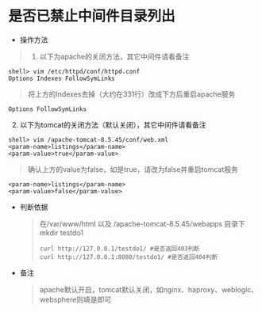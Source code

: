 # 是否已禁止中间件目录列出

* 操作方法
> 1. 以下为apache的关闭方法，其它中间件请看备注
  ```
  shell> vim /etc/httpd/conf/httpd.conf  
  Options Indexes FollowSymLinks
  ```
  > 将上方的Indexes去掉（大约在331行）改成下方后重启apache服务
  ```
  Options FollowSymLinks
  ```
  2. 以下为tomcat的关闭方法（默认关闭），其它中间件请看备注
  ```
  shell> vim /apache-tomcat-8.5.45/conf/web.xml
  <param-name>listings</param-name>
  <param-value>true</param-value>
  ```
  > 确认上方的value为false，如是true，请改为false并重启tomcat服务
  ```
  <param-name>listings</param-name>
  <param-value>false</param-value>
  ```
* 判断依据

  > 在/var/www/html 以及 /apache-tomcat-8.5.45/webapps 目录下mkdir testdo1
  >
  > ```
  > curl http://127.0.0.1/testdo1/ #是否返回403判断
  > curl http://127.0.0.1:8080/testdo1/ #是否返回404判断
  > ```

* 备注

  > apache默认开启，tomcat默认关闭，如nginx、haproxy、weblogic、websphere则填是即可



